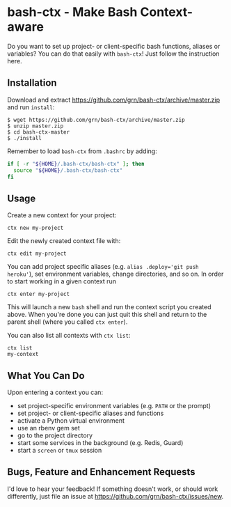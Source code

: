 # bash-ctx - Make Bash Context-aware

Do you want to set up project- or client-specific bash functions, aliases or
variables? You can do that easily with `bash-ctx`! Just follow the instruction
here.

## Installation

Download and extract https://github.com/grn/bash-ctx/archive/master.zip and run
`install`:

```
$ wget https://github.com/grn/bash-ctx/archive/master.zip
$ unzip master.zip
$ cd bash-ctx-master
$ ./install
```

Remember to load `bash-ctx` from `.bashrc` by adding:

```bash
if [ -r "${HOME}/.bash-ctx/bash-ctx" ]; then
  source "${HOME}/.bash-ctx/bash-ctx"
fi
```

## Usage

Create a new context for your project:

```
ctx new my-project
```

Edit the newly created context file with:

```
ctx edit my-project
```

You can add project specific aliases (e.g. `alias .deploy='git push heroku'`),
set environment variables, change directories, and so on. In order to start
working in a given context run

```
ctx enter my-project
```

This will launch a new `bash` shell and run the context script you created
above. When you're done you can just quit this shell and return to the parent
shell (where you called `ctx enter`).

You can also list all contexts with `ctx list`:

```
ctx list
my-context
```

## What You Can Do

Upon entering a context you can:

* set project-specific environment variables (e.g. `PATH` or the prompt)
* set project- or client-specific aliases and functions
* activate a Python virtual environment
* use an rbenv gem set
* go to the project directory
* start some services in the background (e.g. Redis, Guard)
* start a `screen` or `tmux` session

## Bugs, Feature and Enhancement Requests

I'd love to hear your feedback! If something doesn't work, or should work
differently, just file an issue at https://github.com/grn/bash-ctx/issues/new.
